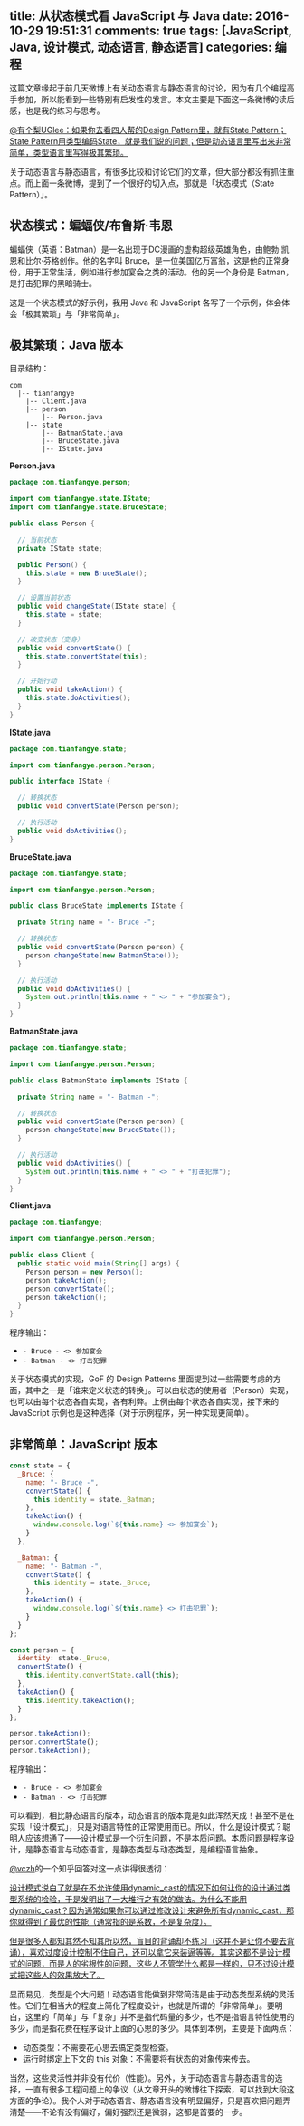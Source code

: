 title: 从状态模式看 JavaScript 与 Java
date: 2016-10-29 19:51:31
comments: true
tags: [JavaScript, Java, 设计模式, 动态语言, 静态语言]
categories: 编程
---

这篇文章缘起于前几天微博上有关动态语言与静态语言的讨论，因为有几个编程高手参加，所以能看到一些特别有启发性的发言。本文主要是下面这一条微博的读后感，也是我的练习与思考。

[@有个梨UGlee：如果你去看四人帮的Design Pattern里，就有State Pattern；State Pattern用类型编码State，就是我们说的问题；但是动态语言里写出来非常简单，类型语言里写得极其繁琐。](http://weibo.com/1655747731/EebsQBk82)

关于动态语言与静态语言，有很多比较和讨论它们的文章，但大部分都没有抓住重点。而上面一条微博，提到了一个很好的切入点，那就是「状态模式（State Pattern）」。

## 状态模式：蝙蝠侠/布鲁斯·韦恩

蝙蝠侠（英语：Batman）是一名出现于DC漫画的虚构超级英雄角色，由鲍勃·凯恩和比尔·芬格创作。他的名字叫 Bruce，是一位美国亿万富翁，这是他的正常身份，用于正常生活，例如进行参加宴会之类的活动。他的另一个身份是 Batman，是打击犯罪的黑暗骑士。

这是一个状态模式的好示例，我用 Java 和 JavaScript 各写了一个示例，体会体会「极其繁琐」与「非常简单」。

<!--more-->

## 极其繁琐：Java 版本

目录结构：

    com
      |-- tianfangye
        |-- Client.java
        |-- person
            |-- Person.java
        |-- state
            |-- BatmanState.java
            |-- BruceState.java
            |-- IState.java

**Person.java**

```Java
package com.tianfangye.person;

import com.tianfangye.state.IState;
import com.tianfangye.state.BruceState;

public class Person {

  // 当前状态
  private IState state;

  public Person() {
    this.state = new BruceState();
  }

  // 设置当前状态
  public void changeState(IState state) {
    this.state = state;
  }

  // 改变状态（变身）
  public void convertState() {
    this.state.convertState(this);
  }

  // 开始行动
  public void takeAction() {
    this.state.doActivities();
  }
}
```

**IState.java**

```Java
package com.tianfangye.state;

import com.tianfangye.person.Person;

public interface IState {

  // 转换状态
  public void convertState(Person person);

  // 执行活动
  public void doActivities();
}
```

**BruceState.java**

```Java
package com.tianfangye.state;

import com.tianfangye.person.Person;

public class BruceState implements IState {

  private String name = "- Bruce -";

  // 转换状态
  public void convertState(Person person) {
    person.changeState(new BatmanState());
  }

  // 执行活动
  public void doActivities() {
    System.out.println(this.name + " <> " + "参加宴会");
  }
}
```

**BatmanState.java**

```Java
package com.tianfangye.state;

import com.tianfangye.person.Person;

public class BatmanState implements IState {

  private String name = "- Batman -";

  // 转换状态
  public void convertState(Person person) {
    person.changeState(new BruceState());
  }

  // 执行活动
  public void doActivities() {
    System.out.println(this.name + " <> " + "打击犯罪");
  }
}
```

**Client.java**

```Java
package com.tianfangye;

import com.tianfangye.person.Person;

public class Client {
  public static void main(String[] args) {
    Person person = new Person();
    person.takeAction();
    person.convertState();
    person.takeAction();
  }
}
```

程序输出：

* `- Bruce - <> 参加宴会`
* `- Batman - <> 打击犯罪`

关于状态模式的实现，GoF 的 Design Patterns 里面提到过一些需要考虑的方面，其中之一是「谁来定义状态的转换」。可以由状态的使用者（Person）实现，也可以由每个状态各自实现，各有利弊。上例由每个状态各自实现，接下来的 JavaScript 示例也是这种选择（对于示例程序，另一种实现更简单）。

## 非常简单：JavaScript 版本

```JavaScript
const state = {
  _Bruce: {
    name: "- Bruce -",
    convertState() {
      this.identity = state._Batman;
    },
    takeAction() {
      window.console.log(`${this.name} <> 参加宴会`);
    }
  },

  _Batman: {
    name: "- Batman -",
    convertState() {
      this.identity = state._Bruce;
    },
    takeAction() {
      window.console.log(`${this.name} <> 打击犯罪`);
    }
  }
};

const person = {
  identity: state._Bruce,
  convertState() {
    this.identity.convertState.call(this);
  },
  takeAction() {
    this.identity.takeAction();
  }
};

person.takeAction();
person.convertState();
person.takeAction();
```

程序输出：

* `- Bruce - <> 参加宴会`
* `- Batman - <> 打击犯罪`

可以看到，相比静态语言的版本，动态语言的版本竟是如此浑然天成！甚至不是在实现「设计模式」，只是对语言特性的正常使用而已。所以，什么是设计模式？聪明人应该想通了——设计模式是一个衍生问题，不是本质问题。本质问题是程序设计，是静态语言与动态语言，是静态类型与动态类型，是编程语言抽象。

[@vczh](https://www.zhihu.com/people/excited-vczh)的一个知乎回答对这一点讲得很透彻：

[设计模式说白了就是在不允许使用dynamic\_cast的情况下如何让你的设计通过类型系统的检验，于是发明出了一大堆行之有效的做法。为什么不能用dynamic\_cast？因为通常如果你可以通过修改设计来避免所有dynamic_cast，那你就得到了最优的性能（通常指的是系数，不是复杂度）。](https://www.zhihu.com/question/23757237/answer/102665315)

[但是很多人都知其然不知其所以然，盲目的背诵却不练习（这并不是让你不要去背诵），喜欢过度设计控制不住自己，还可以拿它来装逼等等。其实这都不是设计模式的问题，而是人的劣根性的问题，这些人不管学什么都是一样的，只不过设计模式把这些人的效果放大了。](https://www.zhihu.com/question/23757237/answer/102665315)

显而易见，类型是个大问题！动态语言能做到非常简洁是由于动态类型系统的灵活性。它们在相当大的程度上简化了程度设计，也就是所谓的「非常简单」。要明白，这里的「简单」与「复杂」并不是指代码量的多少，也不是指语言特性使用的多少，而是指花费在程序设计上面的心思的多少。具体到本例，主要是下面两点：

* 动态类型：不需要花心思去搞定类型检查。
* 运行时绑定上下文的 this 对象：不需要将有状态的对象传来传去。

当然，这些灵活性并非没有代价（性能）。另外，关于动态语言与静态语言的选择，一直有很多工程问题上的争议（从文章开头的微博往下探索，可以找到大段这方面的争论）。我个人对于动态语言、静态语言没有明显偏好，只是喜欢把问题弄清楚——不论有没有偏好，偏好强烈还是微弱，这都是首要的一步。
